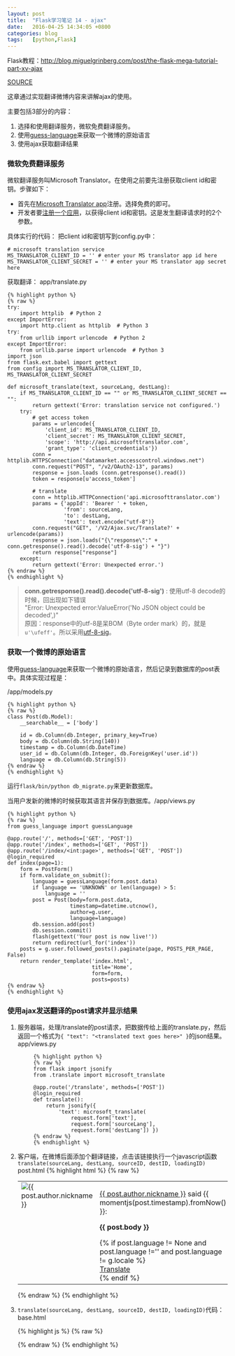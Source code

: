 ```yaml
---
layout: post
title:  "Flask学习笔记 14 - ajax"
date:   2016-04-25 14:34:05 +0800
categories: blog
tags:   [python,Flask]
---
```

Flask教程：<http://blog.miguelgrinberg.com/post/the-flask-mega-tutorial-part-xv-ajax>

[SOURCE](https://github.com/snowyxx/microblog)

这章通过实现翻译微博内容来讲解ajax的使用。

主要包括3部分的内容：

1. 选择和使用翻译服务，微软免费翻译服务。
2. 使用[guess-language][]来获取一个微博的原始语言
3. 使用ajax获取翻译结果

### 微软免费翻译服务

微软翻译服务叫Microsoft Translator。在使用之前要先注册获取client id和密钥。步骤如下：

- 首先在[Microsoft Translator app][]注册。选择免费的即可。
- 开发者要[注册一个应用](https://datamarket.azure.com/developer/applications/)，以获得client id和密钥。这是发生翻译请求时的2个参数。

具体实行的代码：
把client id和密钥写到config.py中：

    # microsoft translation service
    MS_TRANSLATOR_CLIENT_ID = '' # enter your MS translator app id here
    MS_TRANSLATOR_CLIENT_SECRET = '' # enter your MS translator app secret here


获取翻译： app/translate.py

    {% highlight python %}
    {% raw %}
    try:
        import httplib  # Python 2
    except ImportError:
        import http.client as httplib  # Python 3
    try:
        from urllib import urlencode  # Python 2
    except ImportError:
        from urllib.parse import urlencode  # Python 3
    import json
    from flask.ext.babel import gettext
    from config import MS_TRANSLATOR_CLIENT_ID, MS_TRANSLATOR_CLIENT_SECRET

    def microsoft_translate(text, sourceLang, destLang):
        if MS_TRANSLATOR_CLIENT_ID == "" or MS_TRANSLATOR_CLIENT_SECRET == "":
            return gettext('Error: translation service not configured.')
        try:
            # get access token
            params = urlencode({
                'client_id': MS_TRANSLATOR_CLIENT_ID,
                'client_secret': MS_TRANSLATOR_CLIENT_SECRET,
                'scope': 'http://api.microsofttranslator.com', 
                'grant_type': 'client_credentials'})
            conn = httplib.HTTPSConnection("datamarket.accesscontrol.windows.net")
            conn.request("POST", "/v2/OAuth2-13", params)
            response = json.loads (conn.getresponse().read())
            token = response[u'access_token']
    
            # translate
            conn = httplib.HTTPConnection('api.microsofttranslator.com')
            params = {'appId': 'Bearer ' + token,
                      'from': sourceLang,
                      'to': destLang,
                      'text': text.encode("utf-8")}
            conn.request("GET", '/V2/Ajax.svc/Translate?' + urlencode(params))
            response = json.loads("{\"response\":" + conn.getresponse().read().decode('utf-8-sig') + "}")
            return response["response"]
        except:
            return gettext('Error: Unexpected error.')
    {% endraw %}
    {% endhighlight %}

> __conn.getresponse().read().decode('utf-8-sig')__ : 使用utf-8 decode的时候，回出现如下错误           
> "Error: Unexpected error:ValueError('No JSON object could be decoded',)"          
> 原因：response中的utf-8是呆BOM（Byte order mark）的，就是`u'\ufeff'`。所以采用[utf-8-sig][]。

### 获取一个微博的原始语言

使用[guess-language][]来获取一个微博的原始语言，然后记录到数据库的post表中。具体实现过程是：

/app/models.py

    {% highlight python %}
    {% raw %}
    class Post(db.Model):
        __searchable__ = ['body']

        id = db.Column(db.Integer, primary_key=True)
        body = db.Column(db.String(140))
        timestamp = db.Column(db.DateTime)
        user_id = db.Column(db.Integer, db.ForeignKey('user.id'))
        language = db.Column(db.String(5))
    {% endraw %}
    {% endhighlight %}
    

运行`flask/bin/python db_migrate.py`来更新数据库。

当用户发新的微博的时候获取其语言并保存到数据库。/app/views.py

    {% highlight python %}
    {% raw %}
    from guess_language import guessLanguage
    
    @app.route('/', methods=['GET', 'POST'])
    @app.route('/index', methods=['GET', 'POST'])
    @app.route('/index/<int:page>', methods=['GET', 'POST'])
    @login_required
    def index(page=1):
        form = PostForm()
        if form.validate_on_submit():
            language = guessLanguage(form.post.data)
            if language == 'UNKNOWN' or len(language) > 5:
                language = ''
            post = Post(body=form.post.data, 
                        timestamp=datetime.utcnow(), 
                        author=g.user, 
                        language=language)
            db.session.add(post)
            db.session.commit()
            flash(gettext('Your post is now live!'))
            return redirect(url_for('index'))
        posts = g.user.followed_posts().paginate(page, POSTS_PER_PAGE, False)
        return render_template('index.html',
                               title='Home',
                               form=form,
                               posts=posts)
    {% endraw %}
    {% endhighlight %}

### 使用ajax发送翻译的post请求并显示结果

1. 服务器端，处理/translate的post请求，把数据传给上面的translate.py，然后返回一个格式为`{ "text": "<translated text goes here>" }`的json结果。
    app/views.py
    
            {% highlight python %}
            {% raw %}
            from flask import jsonify
            from .translate import microsoft_translate

            @app.route('/translate', methods=['POST'])
            @login_required
            def translate():
                return jsonify({ 
                    'text': microsoft_translate(
                        request.form['text'], 
                        request.form['sourceLang'], 
                        request.form['destLang']) })
            {% endraw %}
            {% endhighlight %}

2. 客户端，在微博后面添加个翻译链接，点击该链接执行一个javascript函数`translate(sourceLang, destLang, sourceID, destID, loadingID)`
    post.html
        {% highlight html %}
        {% raw %}
        <table>
            <tr valign="top">
                <td><img src="{{ post.author.avatar(64)}}" alt="{{ post.author.nickname }}"></td>
                <td>
                    <p><a href="{{ url_for('user', nickname=post.author.nickname)}}">{{ post.author.nickname }}</a> said {{ momentjs(post.timestamp).fromNow() }}:</p>
                    <p><strong><span id="post{{ post.id }}">{{ post.body }}</span></strong></p>
                    {% if post.language != None and post.language !='' and post.language != g.locale %}
                    <img src="/static/images/loading.gif" id="loading{{ post.id }}" style="display:none">
                    <div><span id="translation{{ post.id }}"><a href="javascript:translate('{{ post.language }}', '{{ g.locale }}', '#post{{ post.id }}', '#translation{{ post.id }}', '#loading{{ post.id }}');">Translate</a></span></div>
                    {% endif %}
                </td>
            </tr>
        </table>
        {% endraw %}
        {% endhighlight %}

    
3. `translate(sourceLang, destLang, sourceID, destID, loadingID)`代码：base.html

    {% highlight js %}
    {% raw %}
    <script src="/static/js/jquery-2.2.3.min.js" type="text/javascript" charset="utf-8"></script>    
    <script>
        function translate(sourceLang, destLang, sourceID, destID, loadingID){
            $(destID).hide();
            $(loadingID).show();
            $.post('/translate',{
                text:$(sourceID).text(),
                sourceLang:sourceLang,
                destLang:destLang
            }).done(function(translated){
                $(destID).text(translated['text']);
                $(loadingID).hide();
                $(destID).show();
            }).fail(function(){
                $(destID).text("Translate failed!");
                $(loadingID).hide();
                $(destID).show();
            });
        }
    </script>
    {% endraw %}
    {% endhighlight %}

[guess-language]:https://github.com/kent37/guess-language
[Microsoft Translator app]:https://datamarket.azure.com/dataset/1899a118-d202-492c-aa16-ba21c33c06cb
[utf-8-sig]:http://stackoverflow.com/questions/17912307/u-ufeff-in-python-string
